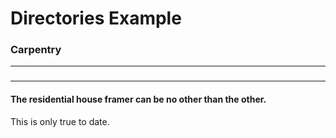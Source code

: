# Directories Example 
### Carpentry

----
### 

----

#### The residential house framer can be no other than the other.

This is only true to date.
